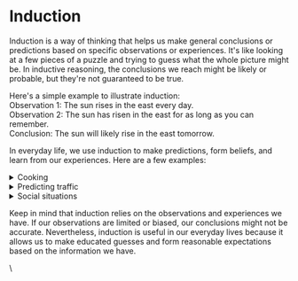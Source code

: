 # Induction

Induction is a way of thinking that helps us make general conclusions or predictions based on specific observations or experiences. It's like looking at a few pieces of a puzzle and trying to guess what the whole picture might be. In inductive reasoning, the conclusions we reach might be likely or probable, but they're not guaranteed to be true.

Here's a simple example to illustrate induction:\
Observation 1: The sun rises in the east every day.\
Observation 2: The sun has risen in the east for as long as you can remember.\
Conclusion: The sun will likely rise in the east tomorrow.

In everyday life, we use induction to make predictions, form beliefs, and learn from our experiences. Here are a few examples:

<details>

<summary>Cooking</summary>

You've tried a few recipes from a particular cookbook, and they all turned out great. You conclude that other recipes from the same book are likely to be good as well.

</details>

<details>

<summary>Predicting traffic</summary>

You notice that the traffic is usually heavy during rush hour. Based on this observation, you predict that there will be traffic during rush hour tomorrow and plan your commute accordingly.

</details>

<details>

<summary>Social situations</summary>

You've observed that when you smile at people, they often smile back. You start smiling at strangers, expecting them to smile back most of the time.

</details>

Keep in mind that induction relies on the observations and experiences we have. If our observations are limited or biased, our conclusions might not be accurate. Nevertheless, induction is useful in our everyday lives because it allows us to make educated guesses and form reasonable expectations based on the information we have.

\
